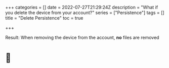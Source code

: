 +++
categories = []
date = 2022-07-27T21:29:24Z
description = "What if you delete the device from your account?"
series = ["Persistence"]
tags = []
title = "Delete Persistence"
toc = true

+++

Result: When removing the device from the account, **no** files are removed

# 🚩